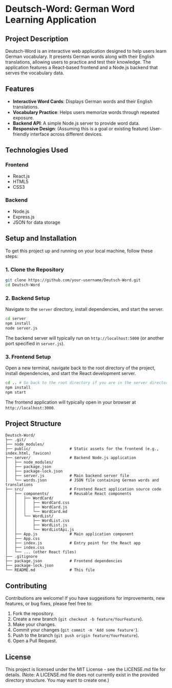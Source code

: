# Deutsch-Word: German Word Learning Application

## Project Description
Deutsch-Word is an interactive web application designed to help users learn German vocabulary. It presents German words along with their English translations, allowing users to practice and test their knowledge. The application features a React-based frontend and a Node.js backend that serves the vocabulary data.

## Features
- **Interactive Word Cards**: Displays German words and their English translations.
- **Vocabulary Practice**: Helps users memorize words through repeated exposure.
- **Backend API**: A simple Node.js server to provide word data.
- **Responsive Design**: (Assuming this is a goal or existing feature) User-friendly interface across different devices.

## Technologies Used
### Frontend
- React.js
- HTML5
- CSS3

### Backend
- Node.js
- Express.js
- JSON for data storage

## Setup and Installation

To get this project up and running on your local machine, follow these steps:

### 1. Clone the Repository
```bash
git clone https://github.com/your-username/Deutsch-Word.git
cd Deutsch-Word
```

### 2. Backend Setup
Navigate to the `server` directory, install dependencies, and start the server.
```bash
cd server
npm install
node server.js
```
The backend server will typically run on `http://localhost:5000` (or another port specified in `server.js`).

### 3. Frontend Setup
Open a new terminal, navigate back to the root directory of the project, install dependencies, and start the React development server.
```bash
cd .. # Go back to the root directory if you are in the server directory
npm install
npm start
```
The frontend application will typically open in your browser at `http://localhost:3000`.

## Project Structure
```
Deutsch-Word/
├── .git/
├── node_modules/
├── public/                 # Static assets for the frontend (e.g., index.html, favicon)
├── server/                 # Backend Node.js application
│   ├── node_modules/
│   ├── package.json
│   ├── package-lock.json
│   ├── server.js           # Main backend server file
│   └── words.json          # JSON file containing German words and translations
├── src/                    # Frontend React application source code
│   ├── components/         # Reusable React components
│   │   ├── WordCard/
│   │   │   ├── WordCard.css
│   │   │   ├── WordCard.js
│   │   │   └── WordCard.md
│   │   └── WordList/
│   │       ├── WordList.css
│   │       ├── WordList.js
│   │       └── WordListApi.js
│   ├── App.js              # Main application component
│   ├── App.css
│   ├── index.js            # Entry point for the React app
│   ├── index.css
│   └── ... (other React files)
├── .gitignore
├── package.json            # Frontend dependencies
├── package-lock.json
└── README.md               # This file
```

## Contributing
Contributions are welcome! If you have suggestions for improvements, new features, or bug fixes, please feel free to:
1. Fork the repository.
2. Create a new branch (`git checkout -b feature/YourFeature`).
3. Make your changes.
4. Commit your changes (`git commit -m 'Add some feature'`).
5. Push to the branch (`git push origin feature/YourFeature`).
6. Open a Pull Request.

## License
This project is licensed under the MIT License - see the LICENSE.md file for details. (Note: A LICENSE.md file does not currently exist in the provided directory structure. You may want to create one.)
